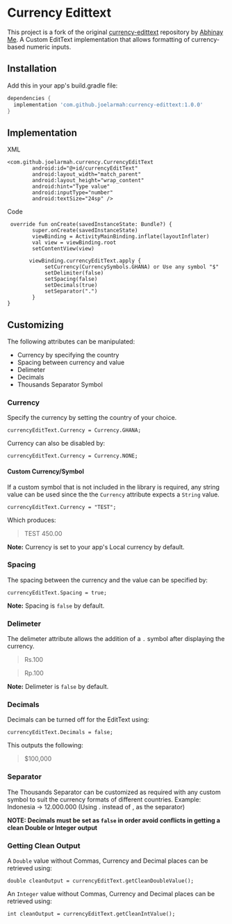 # Currency Edittext
This project is a fork of the original [currency-edittext](https://github.com/AbhinayMe/currency-edittext) repository by [Abhinay Me](https://github.com/AbhinayMe).
A Custom EditText implementation that allows formatting of currency-based numeric inputs.

## Installation
Add this in your app's build.gradle file:
```groovy
dependencies {
  implementation 'com.github.joelarmah:currency-edittext:1.0.0'
}
```

## Implementation

XML

```
<com.github.joelarmah.currency.CurrencyEditText
        android:id="@+id/currencyEditText"
        android:layout_width="match_parent"
        android:layout_height="wrap_content"
        android:hint="Type value"
        android:inputType="number"
        android:textSize="24sp" />
```

Code

```
 override fun onCreate(savedInstanceState: Bundle?) {
        super.onCreate(savedInstanceState)
        viewBinding = ActivityMainBinding.inflate(layoutInflater)
        val view = viewBinding.root
        setContentView(view)

       viewBinding.currencyEditText.apply {
            setCurrency(CurrencySymbols.GHANA) or Use any symbol "$"
            setDelimiter(false)
            setSpacing(false)
            setDecimals(true)
            setSeparator(".")
        }
}
```

## Customizing

The following attributes can be manipulated:

- Currency by specifying the country
- Spacing between currency and value
- Delimeter
- Decimals
- Thousands Separator Symbol

### Currency

Specify the currency by setting the country of your choice.

```
currencyEditText.Currency = Currency.GHANA;
```

Currency can also be disabled by:

```
currencyEditText.Currency = Currency.NONE;
```

#### Custom Currency/Symbol

If a custom symbol that is not included in the library is required, any string value can be used since the the `Currency` attribute expects a `String` value.

```
currencyEditText.Currency = "TEST";
```

Which produces:
>TEST 450.00

**Note:** Currency is set to your app's Local currency by default.

### Spacing

The spacing between the currency and the value can be specified by:

```
currencyEditText.Spacing = true;
```

**Note:** Spacing is `false` by default.

### Delimeter

The delimeter attribute allows the addition of a `.` symbol after displaying the currency.

> Rs.100

> Rp.100

**Note:** Delimeter is `false` by default.

### Decimals

Decimals can be turned off for the EditText using:

```
currencyEditText.Decimals = false;
```

This outputs the following:

> $100,000

### Separator

The Thousands Separator can be customized as required with any custom symbol to suit the currency formats of different countries. Example: Indonesia -> 12.000.000 (Using . instead of , as the separator)

**NOTE: Decimals must be set as `false` in order avoid conflicts in getting a clean Double or Integer output**

### Getting Clean Output

A `Double` value without Commas, Currency and Decimal places can be retrieved using:

`double cleanOutput = currencyEditText.getCleanDoubleValue();`

An `Integer` value without Commas, Currency and Decimal places can be retrieved using:

`int cleanOutput = currencyEditText.getCleanIntValue();`
